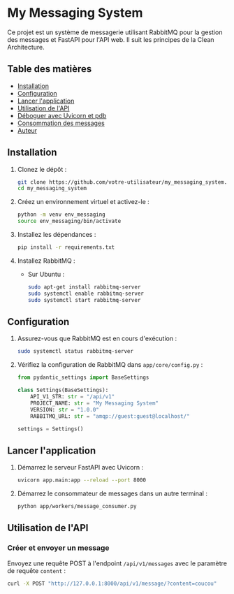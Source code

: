 # My Messaging System

Ce projet est un système de messagerie utilisant RabbitMQ pour la gestion des messages et FastAPI pour l'API web. Il suit les principes de la Clean Architecture.

## Table des matières

- [Installation](#installation)
- [Configuration](#configuration)
- [Lancer l'application](#lancer-lapplication)
- [Utilisation de l'API](#utilisation-de-lapi)
- [Déboguer avec Uvicorn et pdb](#déboguer-avec-uvicorn-et-pdb)
- [Consommation des messages](#consommation-des-messages)
- [Auteur](#auteur)

## Installation

1. Clonez le dépôt :

    ```bash
    git clone https://github.com/votre-utilisateur/my_messaging_system.git
    cd my_messaging_system
    ```

2. Créez un environnement virtuel et activez-le :

    ```bash
    python -m venv env_messaging
    source env_messaging/bin/activate
    ```

3. Installez les dépendances :

    ```bash
    pip install -r requirements.txt
    ```

4. Installez RabbitMQ :

    - Sur Ubuntu :

        ```bash
        sudo apt-get install rabbitmq-server
        sudo systemctl enable rabbitmq-server
        sudo systemctl start rabbitmq-server
        ```

## Configuration

1. Assurez-vous que RabbitMQ est en cours d'exécution :

    ```bash
    sudo systemctl status rabbitmq-server
    ```

2. Vérifiez la configuration de RabbitMQ dans `app/core/config.py` :

    ```python
    from pydantic_settings import BaseSettings

    class Settings(BaseSettings):
        API_V1_STR: str = "/api/v1"
        PROJECT_NAME: str = "My Messaging System"
        VERSION: str = "1.0.0"
        RABBITMQ_URL: str = "amqp://guest:guest@localhost/"

    settings = Settings()
    ```

## Lancer l'application

1. Démarrez le serveur FastAPI avec Uvicorn :

    ```bash
    uvicorn app.main:app --reload --port 8000
    ```

2. Démarrez le consommateur de messages dans un autre terminal :

    ```bash
    python app/workers/message_consumer.py
    ```

## Utilisation de l'API

### Créer et envoyer un message

Envoyez une requête POST à l'endpoint `/api/v1/messages` avec le paramètre de requête `content` :

```bash
curl -X POST "http://127.0.0.1:8000/api/v1/message/?content=coucou"
